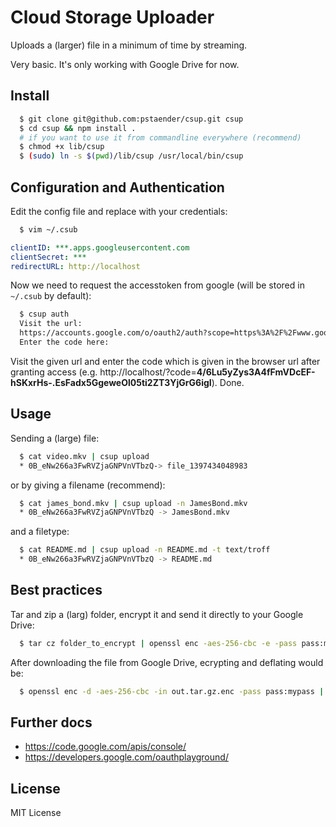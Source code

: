 # Cloud Storage Uploader

Uploads a (larger) file in a minimum of time by streaming.

Very basic. It's only working with Google Drive for now.

## Install

```sh
  $ git clone git@github.com:pstaender/csup.git csup
  $ cd csup && npm install .
  # if you want to use it from commandline everywhere (recommend)
  $ chmod +x lib/csup
  $ (sudo) ln -s $(pwd)/lib/csup /usr/local/bin/csup
```

## Configuration and Authentication

Edit the config file and replace with your credentials:

```sh
  $ vim ~/.csub
```

```yaml
clientID: ***.apps.googleusercontent.com
clientSecret: ***
redirectURL: http://localhost
```

Now we need to request the accesstoken from google (will be stored in `~/.csub` by default):

```sh
  $ csup auth
  Visit the url:
  https://accounts.google.com/o/oauth2/auth?scope=https%3A%2F%2Fwww.googleapis.com%2Fauth%2Fdrive.file&response_type=code&client_id=***vs.apps.googleusercontent.com&redirect_uri=http%3A%2F%2Flocalhost
  Enter the code here: 
```
Visit the given url and enter the code which is given in the browser url after granting access (e.g. http://localhost/?code=**4/6Lu5yZys3A4fFmVDcEF-hSKxrHs-.EsFadx5GgeweOl05ti2ZT3YjGrG6igI**). Done.

## Usage

Sending a (large) file:

```sh
  $ cat video.mkv | csup upload
  * 0B_eNw266a3FwRVZjaGNPVnVTbzQ-> file_1397434048983
```

or by giving a filename (recommend):

```sh
  $ cat james_bond.mkv | csup upload -n JamesBond.mkv
  * 0B_eNw266a3FwRVZjaGNPVnVTbzQ -> JamesBond.mkv
```

and a filetype:

```sh
  $ cat README.md | csup upload -n README.md -t text/troff
  * 0B_eNw266a3FwRVZjaGNPVnVTbzQ -> README.md
```

## Best practices

Tar and zip a (larg) folder, encrypt it and send it directly to your Google Drive: 

```sh
  $ tar cz folder_to_encrypt | openssl enc -aes-256-cbc -e -pass pass:mypass | csup upload -n out.tar.gz.enc
```

After downloading the file from Google Drive, ecrypting and deflating would be:

```sh
  $ openssl enc -d -aes-256-cbc -in out.tar.gz.enc -pass pass:mypass | out.tar.gz | tar xz
```

## Further docs

  * https://code.google.com/apis/console/
  * https://developers.google.com/oauthplayground/

## License

MIT License 
